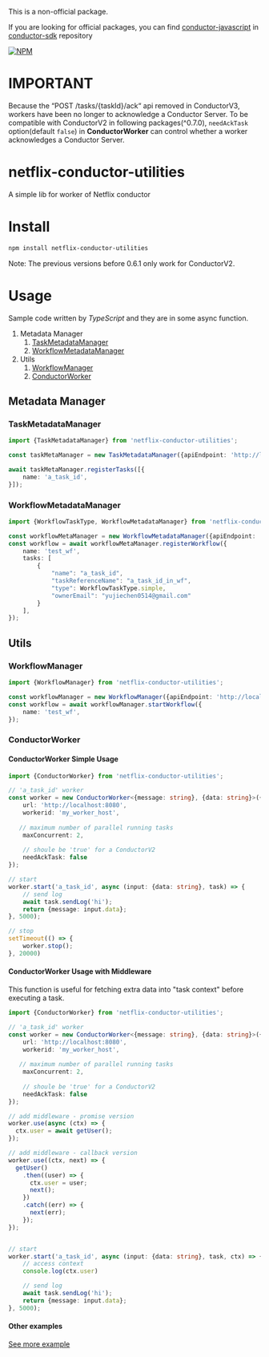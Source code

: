 This is a non-official package. 

If you are looking for official packages, you can find [conductor-javascript](https://github.com/conductor-sdk/conductor-javascript) in [conductor-sdk](https://github.com/conductor-sdk) repository  


[![NPM](https://nodei.co/npm/netflix-conductor-utilities.png)](https://nodei.co/npm/netflix-conductor-utilities/)
<!--[![NPM](https://nodei.co/npm-dl/netflix-conductor-utilities.png?height=3)](https://nodei.co/npm/netflix-conductor-utilities/)-->

# IMPORTANT

Because the “POST /tasks/{taskId}/ack“ api removed in ConductorV3, workers have been no longer to acknowledge a Conductor Server. To be compatible with ConductorV2 in following packages(^0.7.0), `needAckTask` option(default `false`) in **ConductorWorker** can control whether a worker acknowledges a Conductor Server.

# netflix-conductor-utilities

A simple lib for worker of Netflix conductor

# Install

``` bash
npm install netflix-conductor-utilities
```

Note: The previous versions before 0.6.1 only work for ConductorV2.

# Usage

Sample code written by *TypeScript* and they are in some async function.

1. Metadata Manager
    1. [TaskMetadataManager](#TaskMetadataManager)
    2. [WorkflowMetadataManager](#WorkflowMetadataManager)
2. Utils
    1. [WorkflowManager](#WorkflowManager)
    2. [ConductorWorker](#ConductorWorker)
     

## Metadata Manager


### TaskMetadataManager

``` typescript
import {TaskMetadataManager} from 'netflix-conductor-utilities';

const taskMetaManager = new TaskMetadataManager({apiEndpoint: 'http://localhost:8080/api/'});

await taskMetaManager.registerTasks([{
    name: 'a_task_id',
}]);
```

### WorkflowMetadataManager

``` typescript
import {WorkflowTaskType, WorkflowMetadataManager} from 'netflix-conductor-utilities';

const workflowMetaManager = new WorkflowMetadataManager({apiEndpoint: 'http://localhost:8080/api/'});
const workflow = await workflowMetaManager.registerWorkflow({
    name: 'test_wf',
    tasks: [
        {
            "name": "a_task_id",
            "taskReferenceName": "a_task_id_in_wf",
            "type": WorkflowTaskType.simple,
            "ownerEmail": "yujiechen0514@gmail.com"
        }
    ],
});
```

## Utils


### WorkflowManager

``` typescript
import {WorkflowManager} from 'netflix-conductor-utilities';

const workflowManager = new WorkflowManager({apiEndpoint: 'http://localhost:8080/api/'});
const workflow = await workflowManager.startWorkflow({
    name: 'test_wf',
});
```

### ConductorWorker
#### ConductorWorker Simple Usage

``` typescript
import {ConductorWorker} from 'netflix-conductor-utilities';

// 'a_task_id' worker
const worker = new ConductorWorker<{message: string}, {data: string}>({
    url: 'http://localhost:8080',
    workerid: 'my_worker_host',
   
   // maximum number of parallel running tasks
    maxConcurrent: 2,
    
    // shoule be 'true' for a ConductorV2
    needAckTask: false
});

// start
worker.start('a_task_id', async (input: {data: string}, task) => {
    // send log
    await task.sendLog('hi');
    return {message: input.data};
}, 5000);

// stop
setTimeout(() => {
    worker.stop();
}, 20000)
```

#### ConductorWorker Usage with Middleware

This function is useful for fetching extra data into "task context" before executing a task.

``` typescript
import {ConductorWorker} from 'netflix-conductor-utilities';

// 'a_task_id' worker
const worker = new ConductorWorker<{message: string}, {data: string}>({
    url: 'http://localhost:8080',
    workerid: 'my_worker_host',
   
   // maximum number of parallel running tasks
    maxConcurrent: 2,
    
    // shoule be 'true' for a ConductorV2
    needAckTask: false
});

// add middleware - promise version
worker.use(async (ctx) => {
  ctx.user = await getUser();
});

// add middleware - callback version
worker.use((ctx, next) => {
  getUser()
    .then((user) => {
      ctx.user = user;
      next();
    })
    .catch((err) => {
      next(err);
    });
});


// start
worker.start('a_task_id', async (input: {data: string}, task, ctx) => {
    // access context
    console.log(ctx.user)

    // send log
    await task.sendLog('hi');
    return {message: input.data};
}, 5000);

```

#### Other examples
[See more example](./example)

